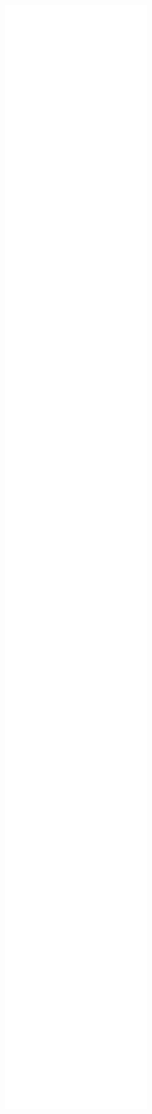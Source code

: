 <embed
    src="KristineZheng.pdf"
    type="application/pdf"
    frameBorder="0"
    height="75%" width="75%">
>